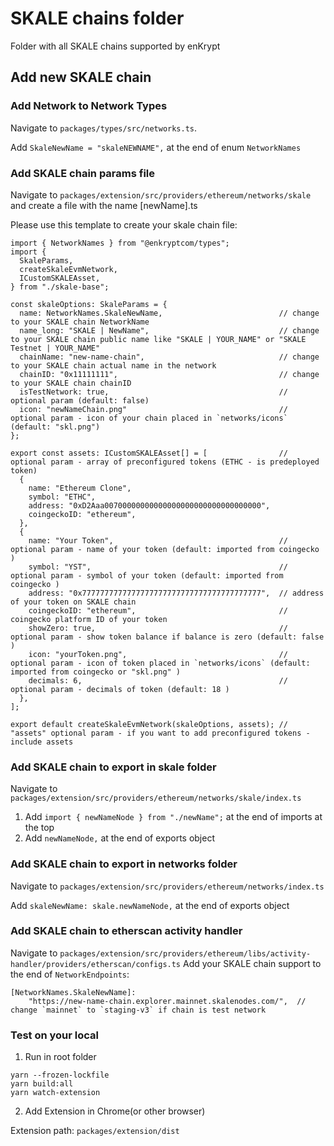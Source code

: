 # SKALE chains folder

Folder with all SKALE chains supported by enKrypt

## Add new SKALE chain

### Add Network to Network Types

Navigate to `packages/types/src/networks.ts`.

Add `SkaleNewName = "skaleNEWNAME",` at the end of enum `NetworkNames`

### Add SKALE chain params file

Navigate to `packages/extension/src/providers/ethereum/networks/skale` and create a file with the name [newName].ts

Please use this template to create your skale chain file:

```
import { NetworkNames } from "@enkryptcom/types";
import {
  SkaleParams,
  createSkaleEvmNetwork,
  ICustomSKALEAsset,
} from "./skale-base";

const skaleOptions: SkaleParams = {
  name: NetworkNames.SkaleNewName,                          // change to your SKALE chain NetworkName
  name_long: "SKALE | NewName",                             // change to your SKALE chain public name like "SKALE | YOUR_NAME" or "SKALE Testnet | YOUR_NAME"
  chainName: "new-name-chain",                              // change to your SKALE chain actual name in the network
  chainID: "0x11111111",                                    // change to your SKALE chain chainID
  isTestNetwork: true,                                      // optional param (default: false)
  icon: "newNameChain.png"                                  // optional param - icon of your chain placed in `networks/icons` (default: "skl.png")
};

export const assets: ICustomSKALEAsset[] = [                // optional param - array of preconfigured tokens (ETHC - is predeployed token)
  {
    name: "Ethereum Clone",
    symbol: "ETHC",
    address: "0xD2Aaa00700000000000000000000000000000000",
    coingeckoID: "ethereum",
  },
  {
    name: "Your Token",                                     // optional param - name of your token (default: imported from coingecko )
    symbol: "YST",                                          // optional param - symbol of your token (default: imported from coingecko )
    address: "0x7777777777777777777777777777777777777777",  // address of your token on SKALE chain
    coingeckoID: "ethereum",                                // coingecko platform ID of your token
    showZero: true,                                         // optional param - show token balance if balance is zero (default: false )
    icon: "yourToken.png",                                  // optional param - icon of token placed in `networks/icons` (default: imported from coingecko or "skl.png" )
    decimals: 6,                                            // optional param - decimals of token (default: 18 )
  },
];

export default createSkaleEvmNetwork(skaleOptions, assets); // "assets" optional param - if you want to add preconfigured tokens - include assets

```

### Add SKALE chain to export in skale folder

Navigate to `packages/extension/src/providers/ethereum/networks/skale/index.ts`

1. Add `import { newNameNode } from "./newName";` at the end of imports at the top
2. Add `newNameNode,` at the end of exports object

### Add SKALE chain to export in networks folder

Navigate to `packages/extension/src/providers/ethereum/networks/index.ts`

Add `skaleNewName: skale.newNameNode,` at the end of exports object

### Add SKALE chain to etherscan activity handler

Navigate to `packages/extension/src/providers/ethereum/libs/activity-handler/providers/etherscan/configs.ts`
Add your SKALE chain support to the end of `NetworkEndpoints`:

```
[NetworkNames.SkaleNewName]:
    "https://new-name-chain.explorer.mainnet.skalenodes.com/",  // change `mainnet` to `staging-v3` if chain is test network
```

### Test on your local

1. Run in root folder

```
yarn --frozen-lockfile
yarn build:all
yarn watch-extension
```

2. Add Extension in Chrome(or other browser)

Extension path: `packages/extension/dist`
